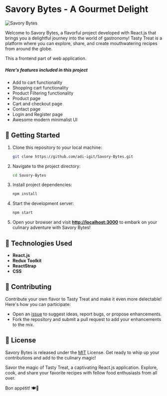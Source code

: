 # Savory Bytes - A Gourmet Delight

![Savory Bytes](https://res.cloudinary.com/dd40wbf0z/image/upload/v1692420927/2_exblv8.png)

Welcome to Savory Bytes, a flavorful project developed with React.js that brings you a delightful journey into the world of gastronomy! Tasty Treat is a platform where you can explore, share, and create mouthwatering recipes from around the globe.

This a frontend part of web application.

##### Here's features included in this project

- Add to cart functionality
- Shopping cart functionality
- Product Filtering functionality
- Product page
- Cart and checkout page
- Contact page
- Login and Register page
- Awesome modern minimalist UI


## 🚀 Getting Started

1. Clone this repository to your local machine:

   ```bash
   git clone https://github.com/adi-igit/Savory-Bytes.git
   ```

2. Navigate to the project directory:

   ```bash
   cd Savory-Bytes
   ```

3. Install project dependencies:

   ```bash
   npm install
   ```

4. Start the development server:

   ```bash
   npm start
   ```

5. Open your browser and visit [**http://localhost:3000**](http://localhost:3000) to embark on your culinary adventure with Savory Bytes!

## 🍳 Technologies Used

* **React.js**
* **Redux Toolkit**
* **ReactStrap**
* **CSS**

## 🍰 Contributing

Contribute your own flavor to Tasty Treat and make it even more delectable! Here's how you can participate:

* Open an [issue](https://github.com/adi-igit/Tasty-Treat/issues) to suggest ideas, report bugs, or propose enhancements.
* Fork the repository and submit a pull request to add your enhancements to the mix.

## 📜 License

Savory Bytes is released under the [MIT](https://github.com/adi-igit/Tasty-Treat/blob/main/LICENSE) License. Get ready to whip up your contributions and add to the culinary magic!

Savor the magic of Tasty Treat, a captivating React.js application. Explore, cook, and share your favorite recipes with fellow food enthusiasts from all over.

Bon appétit! 🍽️🍰

